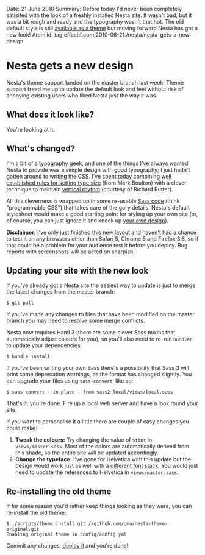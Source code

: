 Date: 21 June 2010
Summary: Before today I'd never been completely satisifed with the look of a freshly installed Nesta site. It wasn't bad, but it was a bit rough and ready and the typography wasn't that hot. The old default style is still [available as a theme](http://github.com/gma/nesta-theme-original) but moving forward Nesta has got a new look!
Atom id: tag:effectif.com,2010-06-21:/nesta/nesta-gets-a-new-design

# Nesta gets a new design

Nesta's theme support landed on the master branch last week. Theme support freed me up to update the default look and feel without risk of annoying existing users who liked Nesta just the way it was.

## What does it look like?

You're looking at it.

## What's changed?

I'm a bit of a typography geek, and one of the things I've always wanted Nesta to provide was a simple design with good typography; I just hadn't gotten around to writing the CSS. I've spent today combining [well established rules for setting type size][hierarchy] (from Mark Boulton) with a clever technique to maintain [vertical rhythm][rhythm] (courtesy of Richard Rutter).

[hierarchy]: http://www.markboulton.co.uk/journal/comments/five-simple-steps-to-better-typography-part-4
[rhythm]: http://24ways.org/2006/compose-to-a-vertical-rhythm

All this cleverness is wrapped up in some re-usable [Sass code](http://github.com/gma/nesta/blob/master/views/master.sass) (think "programmable CSS") that takes care of the gory details. Nesta's default stylesheet would make a good starting point for styling up your own site (or, of course, you can just ignore it and knock up [your own design](/nesta/design)). 

**Disclaimer:** I've only just finished this new layout and haven't had a chance to test it on any browsers other than Safari 5, Chrome 5 and Firefox 3.6, so if that could be a problem for your audience test it before you deploy. Bug reports with screenshots will be acted on sharpish!

## Updating your site with the new look

If you've already got a Nesta site the easiest way to update is just to merge the latest changes from the master branch:

    $ git pull

If you've made any changes to files that have been modified on the master branch you may need to resolve some merge conflicts.

Nesta now requires Haml 3 (there are some clever Sass mixins that automatically adjust colours for you), so you'll also need to re-run `bundler` to update your dependencies:

    $ bundle install

If you've been writing your own Sass there's a possibility that Sass 3 will print some deprecation warnings, as the format has changed slightly. You can upgrade your files using `sass-convert`, like so:

    $ sass-convert --in-place --from sass2 local/views/local.sass

That's it; you're done. Fire up a local web server and have a look round your site.

If you want to personalise it a little there are couple of easy changes you could make:

1. **Tweak the colours:** Try changing the value of `$tint` in `views/master.sass`. Most of the colors are automatically derived from this shade, so the entire site will be updated accordingly.
2. **Change the typeface:** I've gone for Helvetica with this update but the design would work just as well with a [different font stack](http://24ways.org/2007/increase-your-font-stacks-with-font-matrix). You would just need to update the references to Helvetica in `views/master.sass`.

## Re-installing the old theme

If for some reason you'd rather keep things looking as they were, you can re-install the old theme:

    $ ./scripts/theme install git://github.com/gma/nesta-theme-original.git
    Enabling original theme in config/config.yml

Commit any changes, [deploy it](/nesta/deployment) and you're done!
